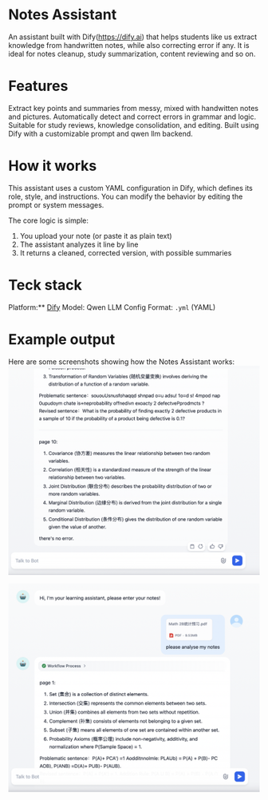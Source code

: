# Notes Assistant
An assistant built with Dify(https://dify.ai) that helps students like us extract knowledge from handwritten notes, while also correcting error if any. It is ideal for notes cleanup, study summarization, content reviewing and so on.

# Features 
Extract key points and summaries from messy, mixed with handwitten notes and pictures.
Automatically detect and correct errors in grammar and logic.
Suitable for study reviews, knowledge consolidation, and editing.
Built using Dify with a customizable prompt and qwen llm backend.

# How it works
This assistant uses a custom YAML configuration in Dify, which defines its role, style, and instructions. You can modify the behavior by editing the prompt or system messages.

The core logic is simple:

1. You upload your note (or paste it as plain text)
2. The assistant analyzes it line by line
3. It returns a cleaned, corrected version, with possible summaries

# Teck stack
Platform:** [Dify](https://dify.ai)
Model: Qwen LLM
Config Format: `.yml` (YAML)

# Example output
Here are some screenshots showing how the Notes Assistant works:
![Chat Example](./assets/chat-example.png) 

![Result Example](./assets/result-example.png)





